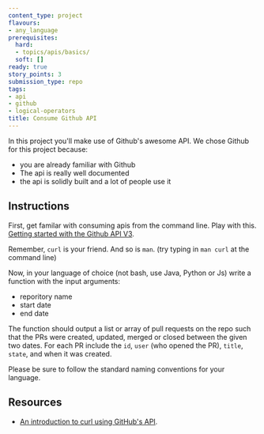 ```yaml
---
content_type: project
flavours:
- any_language
prerequisites:
  hard:
  - topics/apis/basics/
  soft: []
ready: true
story_points: 3
submission_type: repo
tags:
- api
- github
- logical-operators
title: Consume Github API
---
```


In this project you'll make use of Github's awesome API. We chose Github for this project because:

- you are already familiar with Github
- The api is really well documented
- the api is solidly built and a lot of people use it

## Instructions

First, get familar with consuming apis from the command line. Play with this. [Getting started with the Github API V3](https://developer.github.com/v3/guides/getting-started/).

Remember, `curl` is your friend. And so is `man`. (try typing in `man curl` at the command line)

Now, in your language of choice (not bash, use Java, Python or Js) write a function with the input arguments:

- reporitory name
- start date
- end date

The function should output a list or array of pull requests on the repo such that the PRs were created, updated, merged or closed between the given two dates.
For each PR include the `id`, `user` (who opened the PR), `title`, `state`, and when it was created.

Please be sure to follow the standard naming conventions for your language.

## Resources

- [An introduction to curl using GitHub's API](https://gist.github.com/tazjel/8735770).
